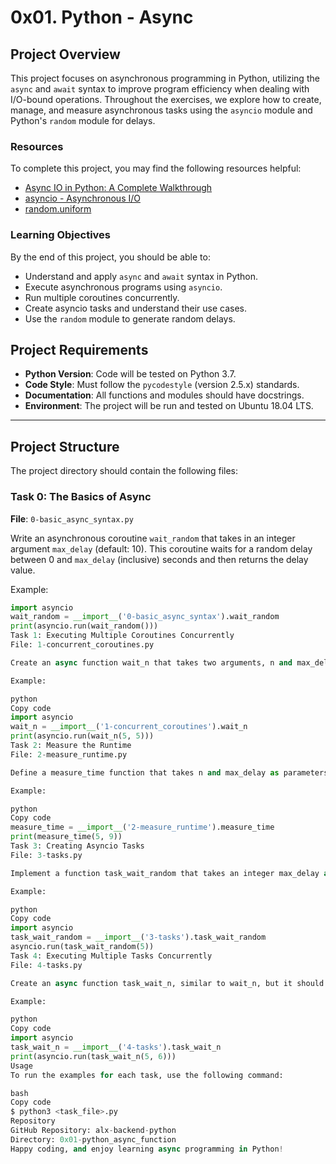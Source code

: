 # 0x01. Python - Async

## Project Overview
This project focuses on asynchronous programming in Python, utilizing the `async` and `await` syntax to improve program efficiency when dealing with I/O-bound operations. Throughout the exercises, we explore how to create, manage, and measure asynchronous tasks using the `asyncio` module and Python's `random` module for delays.

### Resources
To complete this project, you may find the following resources helpful:
- [Async IO in Python: A Complete Walkthrough](https://realpython.com/async-io-python/)
- [asyncio - Asynchronous I/O](https://docs.python.org/3/library/asyncio.html)
- [random.uniform](https://docs.python.org/3/library/random.html#random.uniform)

### Learning Objectives
By the end of this project, you should be able to:
- Understand and apply `async` and `await` syntax in Python.
- Execute asynchronous programs using `asyncio`.
- Run multiple coroutines concurrently.
- Create asyncio tasks and understand their use cases.
- Use the `random` module to generate random delays.

## Project Requirements
- **Python Version**: Code will be tested on Python 3.7.
- **Code Style**: Must follow the `pycodestyle` (version 2.5.x) standards.
- **Documentation**: All functions and modules should have docstrings.
- **Environment**: The project will be run and tested on Ubuntu 18.04 LTS.

---

## Project Structure
The project directory should contain the following files:

### Task 0: The Basics of Async
**File**: `0-basic_async_syntax.py`

Write an asynchronous coroutine `wait_random` that takes in an integer argument `max_delay` (default: 10). This coroutine waits for a random delay between 0 and `max_delay` (inclusive) seconds and then returns the delay value.

Example:
```python
import asyncio
wait_random = __import__('0-basic_async_syntax').wait_random
print(asyncio.run(wait_random()))
Task 1: Executing Multiple Coroutines Concurrently
File: 1-concurrent_coroutines.py

Create an async function wait_n that takes two arguments, n and max_delay. The function spawns wait_random n times with max_delay. It returns a list of all delays in ascending order (without using sort() due to concurrency).

Example:

python
Copy code
import asyncio
wait_n = __import__('1-concurrent_coroutines').wait_n
print(asyncio.run(wait_n(5, 5)))
Task 2: Measure the Runtime
File: 2-measure_runtime.py

Define a measure_time function that takes n and max_delay as parameters and measures the runtime of wait_n(n, max_delay). It returns the average execution time per coroutine.

Example:

python
Copy code
measure_time = __import__('2-measure_runtime').measure_time
print(measure_time(5, 9))
Task 3: Creating Asyncio Tasks
File: 3-tasks.py

Implement a function task_wait_random that takes an integer max_delay and returns an asyncio.Task. This function wraps wait_random into a Task without using async def.

Example:

python
Copy code
import asyncio
task_wait_random = __import__('3-tasks').task_wait_random
asyncio.run(task_wait_random(5))
Task 4: Executing Multiple Tasks Concurrently
File: 4-tasks.py

Create an async function task_wait_n, similar to wait_n, but it should use task_wait_random to spawn tasks. This function returns a list of delays in ascending order.

Example:

python
Copy code
import asyncio
task_wait_n = __import__('4-tasks').task_wait_n
print(asyncio.run(task_wait_n(5, 6)))
Usage
To run the examples for each task, use the following command:

bash
Copy code
$ python3 <task_file>.py
Repository
GitHub Repository: alx-backend-python
Directory: 0x01-python_async_function
Happy coding, and enjoy learning async programming in Python!
